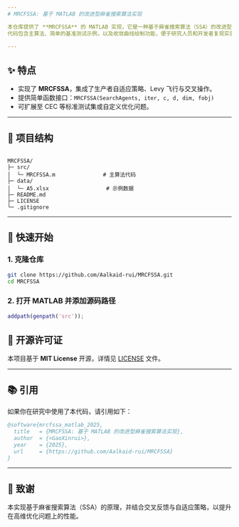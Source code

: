 ```yaml
---
# MRCFSSA: 基于 MATLAB 的改进型麻雀搜索算法实现

本仓库提供了 **MRCFSSA** 的 MATLAB 实现，它是一种基于麻雀搜索算法（SSA）的改进型群智能优化算法。  
代码包含主算法、简单的基准测试示例，以及收敛曲线绘制功能，便于研究人员和开发者复现实验。

---
```


## ✨ 特点
- 实现了 **MRCFSSA**，集成了生产者自适应策略、Levy 飞行与交叉操作。
- 提供简单函数接口：`MRCFSSA(SearchAgents, iter, c, d, dim, fobj)`
- 可扩展至 CEC 等标准测试集或自定义优化问题。

---

## 📂 项目结构
```

MRCFSSA/
├─ src/
│  └─ MRCFSSA.m               # 主算法代码
├─ data/
│  └─ A5.xlsx                  # 示例数据
├─ README.md
├─ LICENSE
└─ .gitignore

````

---

## 🚀 快速开始

### 1. 克隆仓库
```bash
git clone https://github.com/Aalkaid-rui/MRCFSSA.git
cd MRCFSSA
````

### 2. 打开 MATLAB 并添加源码路径

```matlab
addpath(genpath('src'));
```


## 📑 开源许可证

本项目基于 **MIT License** 开源，详情见 [LICENSE](LICENSE) 文件。

---

## 📚 引用

如果你在研究中使用了本代码，请引用如下：

```bibtex
@software{mrcfssa_matlab_2025,
  title   = {MRCFSSA: 基于 MATLAB 的改进型麻雀搜索算法实现},
  author  = {<GaoXinrui>},
  year    = {2025},
  url     = {https://github.com/Aalkaid-rui/MRCFSSA}
}
```

---

## 🙌 致谢

本实现基于麻雀搜索算法（SSA）的原理，并结合交叉反馈与自适应策略，以提升在高维优化问题上的性能。


